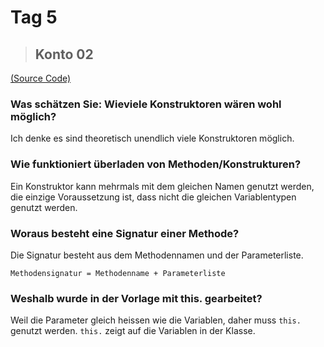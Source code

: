 # Tag 5

> ## Konto 02

[(Source Code)](../praxis-doku/konto.md#source-code-02)

### Was schätzen Sie: Wieviele Konstruktoren wären wohl möglich?

Ich denke es sind theoretisch unendlich viele Konstruktoren möglich.

### Wie funktioniert überladen von Methoden/Konstrukturen?

Ein Konstruktor kann mehrmals mit dem gleichen Namen genutzt werden, die einzige Voraussetzung ist, dass nicht die gleichen Variablentypen genutzt werden.

### Woraus besteht eine Signatur einer Methode?

Die Signatur besteht aus dem Methodennamen und der Parameterliste.

```text
Methodensignatur = Methodenname + Parameterliste
```

### Weshalb wurde in der Vorlage mit this. gearbeitet?

Weil die Parameter gleich heissen wie die Variablen, daher muss `this.` genutzt werden. `this.` zeigt auf die Variablen in der Klasse.
